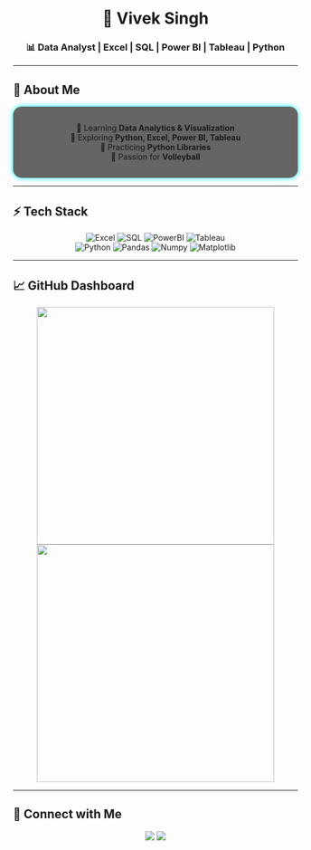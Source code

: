 <h1 align="center">🌈 Vivek Singh</h1>
<h3 align="center">📊 Data Analyst | Excel | SQL | Power BI | Tableau | Python</h3>

---

## 🔮 About Me  
<div align="center" style="background:rgba(0,0,0,0.6); border-radius:15px; padding:15px; box-shadow:0px 0px 10px cyan;">
  
📖 Learning **Data Analytics & Visualization**  
🐍 Exploring **Python, Excel, Power BI, Tableau**  
🚀 Practicing **Python Libraries**  
🏐 Passion for **Volleyball**

</div>

---

## ⚡ Tech Stack  

<div align="center">
  
![Excel](https://img.shields.io/badge/Excel-00FF00?style=for-the-badge&logo=microsoft-excel&logoColor=black)
![SQL](https://img.shields.io/badge/MySQL-0094F5?style=for-the-badge&logo=mysql&logoColor=black)
![PowerBI](https://img.shields.io/badge/Power_BI-FFD700?style=for-the-badge&logo=powerbi&logoColor=black)
![Tableau](https://img.shields.io/badge/Tableau-FF5733?style=for-the-badge&logo=tableau&logoColor=white)  
![Python](https://img.shields.io/badge/Python-0A0A0A?style=for-the-badge&logo=python&logoColor=00FFCC)
![Pandas](https://img.shields.io/badge/Pandas-150458?style=for-the-badge&logo=pandas&logoColor=00E7FF)
![Numpy](https://img.shields.io/badge/NumPy-013243?style=for-the-badge&logo=numpy&logoColor=cyan)
![Matplotlib](https://img.shields.io/badge/Matplotlib-000000?style=for-the-badge&logo=plotly&logoColor=FF00FF)  

</div>

---

## 📈 GitHub Dashboard  

<p align="center">
  <img src="https://github-readme-stats.vercel.app/api?username=viveksingh052&theme=tokyonight&show_icons=true&hide_border=true" width="420"/>
  <img src="https://github-readme-streak-stats.herokuapp.com?user=viveksingh052&theme=tokyonight&hide_border=true" width="420"/>
</p>

---

## 🤝 Connect with Me  

<p align="center">
  <a href="https://www.linkedin.com/in/viveksingh52/"><img src="https://img.shields.io/badge/LinkedIn-000?style=for-the-badge&logo=linkedin&logoColor=0E76A8"/></a>
  <a href="mailto:vivekvs2927@gmail.com"><img src="https://img.shields.io/badge/Gmail-000?style=for-the-badge&logo=gmail&logoColor=red"/></a>
</p>
